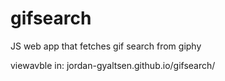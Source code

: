 # gifsearch
JS web app that fetches gif search from giphy

viewavble in: jordan-gyaltsen.github.io/gifsearch/ 
